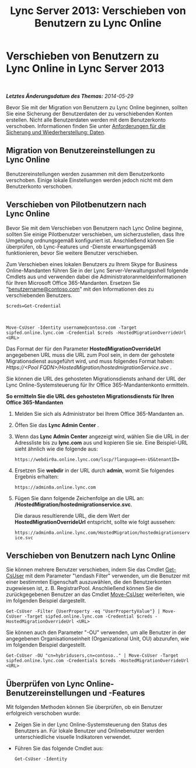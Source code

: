 ﻿---
title: 'Lync Server 2013: Verschieben von Benutzern zu Lync Online'
TOCTitle: Verschieben von Benutzern zu Lync Online
ms:assetid: 6a523c86-2eac-4fa4-973a-4406872c9a7d
ms:mtpsurl: https://technet.microsoft.com/de-de/library/JJ204969(v=OCS.15)
ms:contentKeyID: 49294294
ms.date: 06/01/2017
mtps_version: v=OCS.15
ms.translationtype: HT
---

# Verschieben von Benutzern zu Lync Online in Lync Server 2013

 

_**Letztes Änderungsdatum des Themas:** 2014-05-29_

Bevor Sie mit der Migration von Benutzern zu Lync Online beginnen, sollten Sie eine Sicherung der Benutzerdaten der zu verschiebenden Konten erstellen. Nicht alle Benutzerdaten werden mit dem Benutzerkonto verschoben. Informationen finden Sie unter [Anforderungen für die Sicherung und Wiederherstellung: Daten](lync-server-2013-backup-and-restoration-requirements-data.md).

## Migration von Benutzereinstellungen zu Lync Online

Benutzereinstellungen werden zusammen mit dem Benutzerkonto verschoben. Einige lokale Einstellungen werden jedoch nicht mit dem Benutzerkonto verschoben.

## Verschieben von Pilotbenutzern nach Lync Online

Bevor Sie mit dem Verschieben von Benutzern nach Lync Online beginne, sollten Sie einige Pilotbenutzer verschieben, um sicherzustellen, dass Ihre Umgebung ordnungsgemäß konfiguriert ist. Anschließend können Sie überprüfen, ob Lync-Features und -Dienste erwartungsgemäß funktionieren, bevor Sie weitere Benutzer verschieben.

Zum Verschieben eines lokalen Benutzers zu Ihrem Skype for Business Online-Mandanten führen Sie in der Lync Server-Verwaltungsshell folgende Cmdlets aus und verwenden dabei die Administratoranmeldeinformationen für Ihren Microsoft Office 365-Mandanten. Ersetzen Sie "benutzername@contoso.com" mit den Informationen des zu verschiebenden Benutzers.

    $creds=Get-Credential

   &nbsp;

    Move-CsUser -Identity username@contoso.com -Target sipfed.online.lync.com -Credential $creds -HostedMigrationOverrideUrl <URL>

Das Format der für den Parameter **HostedMigrationOverrideUrl** angegebenen URL muss die URL zum Pool sein, in dem der gehostete Migrationsdienst ausgeführt wird, und muss folgendes Format haben: *Https://\<Pool FQDN\>/HostedMigration/hostedmigrationService.svc* .

Sie können die URL des gehosteten Migrationsdiensts anhand der URL der Lync Online-Systemsteuerung für Ihr Office 365-Mandantenkonto ermitteln.

**So ermitteln Sie die URL des gehosteten Migrationsdiensts für Ihren Office 365-Mandanten**

1.  Melden Sie sich als Administrator bei Ihrem Office 365-Mandanten an.

2.  Öffen Sie das **Lync Admin Center** .

3.  Wenn das **Lync Admin Center** angezeigt wird, wählen Sie die URL in der Adressliste bis zu **lync.com** aus und kopieren Sie sie. Eine Beispiel-URL sieht ähnlich wie die folgende aus:
    
    `https://webdir0a.online.lync.com/lscp/?language=en-US&tenantID=`

4.  Ersetzen Sie **webdir** in der URL durch **admin**, womit Sie folgendes Ergebnis erhalten:
    
    `https://admin0a.online.lync.com`

5.  Fügen Sie dann folgende Zeichenfolge an die URL an: **/HostedMigration/hostedmigrationservice.svc**.
    
    Die daraus resultierende URL, die dem Wert der **HostedMigrationOverrideUrl** entspricht, sollte wie folgt aussehen:
    
    `https://admin0a.online.lync.com/HostedMigration/hostedmigrationservice.svc`

## Verschieben von Benutzern nach Lync Online

Sie können mehrere Benutzer verschieben, indem Sie das Cmdlet [Get-CsUser](https://docs.microsoft.com/en-us/powershell/module/skype/Get-CsUser) mit dem Parameter "\\endash Filter" verwenden, um die Benutzer mit einer bestimmten Eigenschaft auszuwählen, die den Benutzerkonten zugewiesen ist, z. B. RegistrarPool. Anschließend können Sie die zurückgegebenen Benutzer an das Cmdlet [Move-CsUser](https://docs.microsoft.com/en-us/powershell/module/skype/Move-CsUser) weiterleiten, wie im folgenden Beispiel dargestellt.

    Get-CsUser -Filter {UserProperty -eq "UserPropertyValue"} | Move-CsUser -Target sipfed.online.lync.com -Credential $creds -HostedMigrationOverrideUrl <URL>

Sie können auch den Parameter "-OU" verwenden, um alle Benutzer in der angegebenen Organisationseinheit (Organizational Unit, OU) abzurufen, wie im folgenden Beispiel dargestellt.

    Get-CsUser -OU "cn=hybridusers,cn=contoso.." | Move-CsUser -Target sipfed.online.lync.com -Credentials $creds -HostedMigrationOverrideUrl <URL>

## Überprüfen von Lync Online-Benutzereinstellungen und -Features

Mit folgenden Methoden können Sie überprüfen, ob ein Benutzer erfolgreich verschoben wurde:

  - Zeigen Sie in der Lync Online-Systemsteuerung den Status des Benutzers an. Für lokale Benutzer und Onlinebenutzer werden unterschiedliche visuelle Indikatoren verwendet.

  - Führen Sie das folgende Cmdlet aus:
    
        Get-CsUser -Identity

